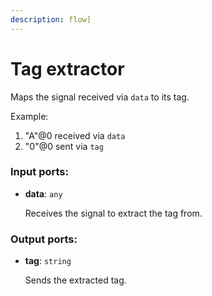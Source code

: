 ```yaml
---
description: flow]
---
```


# Tag extractor

Maps the signal received via `data` to its tag.

Example:
1. "A"@0 received via `data`
2. "0"@0 sent via `tag`

### Input ports:

* __data__: `any`

    Receives the signal to extract the tag from.

### Output ports:

* __tag__: `string`

    Sends the extracted tag.

